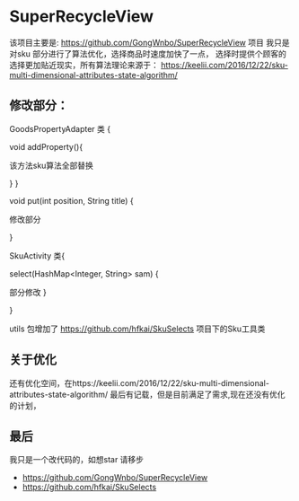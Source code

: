 # SuperRecycleView

该项目主要是: https://github.com/GongWnbo/SuperRecycleView 项目
我只是对sku 部分进行了算法优化，选择商品时速度加快了一点，
选择时提供个顾客的选择更加贴近现实，所有算法理论来源于：
https://keelii.com/2016/12/22/sku-multi-dimensional-attributes-state-algorithm/

## 修改部分：

  GoodsPropertyAdapter 类 {

  void addProperty(){

  该方法sku算法全部替换

  }
  }

  void put(int position, String title) {

  修改部分

  }


  SkuActivity 类{

  select(HashMap<Integer, String> sam) {

   部分修改
   }

  }


  utils 包增加了 https://github.com/hfkai/SkuSelects 项目下的Sku工具类

## 关于优化
  还有优化空间，在https://keelii.com/2016/12/22/sku-multi-dimensional-attributes-state-algorithm/
最后有记载，但是目前满足了需求,现在还没有优化的计划，

## 最后

我只是一个改代码的，如想star 请移步
+ https://github.com/GongWnbo/SuperRecycleView
+ https://github.com/hfkai/SkuSelects



